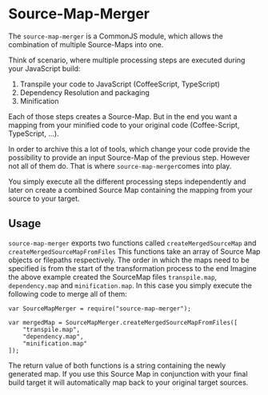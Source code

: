 # Source-Map-Merger

The `source-map-merger` is a CommonJS module, which allows the combination of
multiple Source-Maps into one.

Think of scenario, where multiple processing steps are executed during your
JavaScript build:

1. Transpile your code to JavaScript (CoffeeScript, TypeScript)
2. Dependency Resolution and packaging
3. Minification

Each of those steps creates a Source-Map. But in the end you want a mapping
from your minified code to your original code (Coffee-Script, TypeScript, ...).

In order to archive this a lot of tools, which change your code provide the
possibility to provide an input Source-Map of the previous step. However not
all of them do. That is where `source-map-merger`comes into play.

You simply execute all the different processing steps independently and later
on create a combined Source Map containing the mapping from your source to your
target.

## Usage

`source-map-merger` exports two functions called `createMergedSourceMap` and
`createMergedSourceMapFromFiles` This functions take an array of Source Map
objects or filepaths respectively. The order in which the maps need to be
specified is from the start of the transformation process to the end Imagine
the above example created the SourceMap files `transpile.map`, `dependency.map`
and `minification.map`. In this case you simply execute the following code to
merge all of them:

    var SourceMapMerger = require("source-map-merger");

    var mergedMap = SourceMapMerger.createMergedSourceMapFromFiles([
        "transpile.map",
        "dependency.map",
        "minification.map"
    ]);

The return value of both functions is a string containing the newly generated
map. If you use this Source Map in conjunction with your final build target it
will automatically map back to your original target sources.
